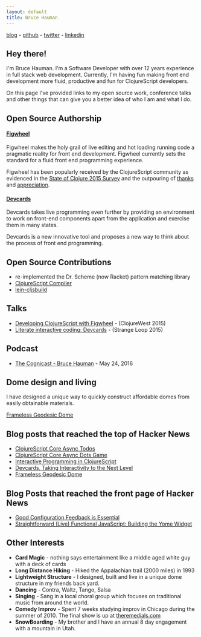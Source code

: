 ```yaml
---
layout: default
title: Bruce Hauman
---
```


[blog](http://rigsomelight.com) - [github](https://github.com/bhauman) - [twitter](https://twitter.com/bhauman) - [linkedin](https://www.linkedin.com/in/bruce-hauman-bb6958129)

## Hey there!

I'm Bruce Hauman. I'm a Software Developer with over 12 years
experience in full stack web development. Currently, I'm having fun
making front end development more fluid, productive and fun for
ClojureScript developers.

On this page I've provided links to my open source work, conference
talks and other things that can give you a better idea of who I am and
what I do.

## Open Source Authorship

#### [Figwheel](https://github.com/bhauman/lein-figwheel)

Figwheel makes the holy grail of live editing and hot loading running
code a pragmatic reality for front end development. Figwheel currently sets
the standard for a fluid front end programming experience.

Figwheel has been popularly received by the ClojureScript community as evidenced in the [State of Clojure 2015 Survey](http://blog.cognitect.com/blog/2016/1/28/state-of-clojure-2015-survey-results) and the outpouring of [thanks](https://twitter.com/search?f=tweets&vertical=default&q=figwheel%20thanks&src=typd) and [appreciation](https://twitter.com/search?f=tweets&vertical=default&q=figwheel%20awesome&src=typd).

#### [Devcards](https://github.com/bhauman/lein-figwheel)

Devcards takes live programming even further by providing an
environment to work on front-end components apart from the application
and exercise them in many states.

Devcards is a new innovative tool and proposes a new way to think about
the process of front end programming.

## Open Source Contributions

* re-implemented the Dr. Scheme (now Racket) pattern matching library
* [ClojureScript Compiler](https://github.com/clojure/clojurescript)
* [lein-cljsbuild](https://github.com/emezeske/lein-cljsbuild)

## Talks

* [Developing ClojureScript with Figwheel](https://www.youtube.com/watch?v=j-kj2qwJa_E) - (ClojureWest 2015)
* [Literate interactive coding: Devcards](https://www.youtube.com/watch?v=G7Z_g2fnEDg) - (Strange Loop 2015)

## Podcast

* [The Cognicast - Bruce Hauman](http://blog.cognitect.com/cognicast/102) - May 24, 2016


## Dome design and living

I have designed a unique way to quickly construct affordable domes
from easily obtainable materials.

[Frameless Geodesic Dome](http://127.0.0.1:4000/2013/09/09/frameless-geodesic-dome.html)

## Blog posts that reached the top of Hacker News

* [ClojureScript Core Async Todos](http://rigsomelight.com/2013/07/18/clojurescript-core-async-todos.html)
* [ClojureScript Core Async Dots Game](http://rigsomelight.com/2013/08/12/clojurescript-core-async-dots-game.html)
* [Interactive Programming in ClojureScript](http://rigsomelight.com/2014/05/01/interactive-programming-flappy-bird-clojurescript.html)
* [Devcards, Taking Interactivity to the Next Level](http://rigsomelight.com/2014/06/03/devcards-taking-interactivity-to-the-next-level.html)
* [Frameless Geodesic Dome](http://rigsomelight.com/2013/09/09/frameless-geodesic-dome.html)

## Blog Posts that reached the front page of Hacker News

* [Good Configuration Feedback is Essential](http://rigsomelight.com/2016/05/17/good-configuration-feedback-is-essential.html)
* [Straightforward (Live) Functional JavaScript: Building the Yome Widget](http://rigsomelight.com/2015/06/09/straightforward-live-functional-javascript-building-the-yome-widget.html)

## Other Interests

* **Card Magic** - nothing says entertainment like a middle aged white guy with a deck of cards
* **Long Distance Hiking** - Hiked the Appalachian trail (2000 miles) in 1993
* **Lightweight Structure** - I designed, built and live in a unique dome structure in my friends back yard.
* **Dancing** - Contra, Waltz, Tango, Salsa
* **Singing** - Sang in a local choral group which focuses on traditional music from around the world.
* **Comedy Improv** - Spent 7 weeks studying improv in Chicago during the summer of 2010. The final show is up at [theremedials.com](http://theremedials.com)
* **SnowBoarding** - My brother and I have an annual 8 day engagement with a mountain in Utah.


